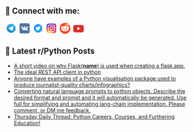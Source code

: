 ## 🔎 Connect with me:
[<img src="https://github.com/bullbesh/bullbesh/blob/main/images/Telegram.png" width="32" height="32" />](https://t.me/bullbesh)
[<img src="https://github.com/bullbesh/bullbesh/blob/main/images/VK.png" width="32" height="32" />](https://vk.com/bullbesh)
[<img src="https://github.com/bullbesh/bullbesh/blob/main/images/Twitter.png" width="32" height="32" />](https://twitter.com/bullbesh1)
[<img src="https://github.com/bullbesh/bullbesh/blob/main/images/Instagram.png" width="32" height="32" />](https://www.instagram.com/bullbesh)
[<img src="https://github.com/bullbesh/bullbesh/blob/main/images/Reddit.png" width="32" height="32" />](https://www.reddit.com/user/bullbesh)
[<img src="https://github.com/bullbesh/bullbesh/blob/main/images/YouTube.png" width="32" height="32" />](https://www.youtube.com/channel/UCtfjRs6uzgq5mfm8S06WTcg)

## 📕 Latest r/Python Posts
<!-- BLOG-POST-LIST:START -->
- [A short video on why Flask&lpar;__name__&rpar; is used when creating a flask app.](https://www.reddit.com/r/Python/comments/1947sll/a_short_video_on_why_flask_name_is_used_when/)
- [The ideal REST API client in python](https://www.reddit.com/r/Python/comments/194789b/the_ideal_rest_api_client_in_python/)
- [Anyone have examples of a Python visualisation package used to produce journalist-quality charts/infographics?](https://www.reddit.com/r/Python/comments/193y9wj/anyone_have_examples_of_a_python_visualisation/)
- [Converting natural language prompts to python objects. Describe the desired format and prompt and it will automatically be generated. Use full for simplifying and automating lang-chain implementation. Please comment, or DM me feedback.](https://www.reddit.com/r/Python/comments/193ndxm/converting_natural_language_prompts_to_python/)
- [Thursday Daily Thread: Python Careers, Courses, and Furthering Education!](https://www.reddit.com/r/Python/comments/193ndb4/thursday_daily_thread_python_careers_courses_and/)
<!-- BLOG-POST-LIST:END -->
